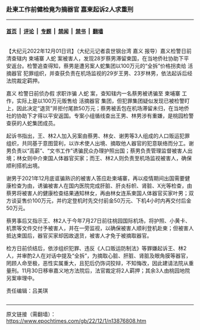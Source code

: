 ### 赴柬工作前健检竟为摘器官 嘉柬起诉2人求重刑

---

#### [首页](../../../..?n13876808) &nbsp;|&nbsp; [评论](../../../../../epoch-comment?n13876808) &nbsp;|&nbsp; [专题](../../../../../epoch-special?n13876808) &nbsp;|&nbsp; [禁闻](../../../../../epoch-news?n13876808) &nbsp;|&nbsp; [禁书](../../../../../books?n13876808) &nbsp;|&nbsp; [翻墙](https://github.com/gfw-breaker/nogfw/blob/master/README.md?n13876808)


<div class="column" id="artbody" itemprop="articleBody">
 <!-- article content begin -->
 <p>
  【大纪元2022年12月01日讯】（大纪元记者袁世钢台湾
  <ok href="https://www.epochtimes.com/gb/tag/%E5%98%89%E4%B9%89.html">
   嘉义
  </ok>
  报导）嘉义检警日前清查辖内
  <ok href="https://www.epochtimes.com/gb/tag/%E6%9F%AC%E5%9F%94%E5%AF%A8.html">
   柬埔寨
  </ok>
  <ok href="https://www.epochtimes.com/gb/tag/%E4%BA%BA%E8%9B%87.html">
   人蛇
  </ok>
  案被害人，发现28岁蔡男滞留柬国，在当地侨社协助下平安返台。检警追查得知，蔡男是遭另案人蛇集团以100万元的“全拆”价格拐卖给
  <ok href="https://www.epochtimes.com/gb/tag/%E6%B4%BB%E6%91%98%E5%99%A8%E5%AE%98.html">
   活摘器官
  </ok>
  犯罪组织，并查获负责在机场监视的29岁王男、23岁林男，依法起诉后经法院裁定羁押。
 </p>
 <p>
  <ok href="https://www.epochtimes.com/gb/tag/%E5%98%89%E4%B9%89.html">
   嘉义
  </ok>
  检警日前侦办假
  <ok href="https://www.epochtimes.com/gb/tag/%E6%B1%82%E8%81%8C%E8%AF%88%E9%AA%97.html">
   求职诈骗
  </ok>
  <ok href="https://www.epochtimes.com/gb/tag/%E4%BA%BA%E8%9B%87.html">
   人蛇
  </ok>
  案，查知辖内一名蔡男被诱骗至
  <ok href="https://www.epochtimes.com/gb/tag/%E6%9F%AC%E5%9F%94%E5%AF%A8.html">
   柬埔寨
  </ok>
  工作，实际上是以100万元贩售给
  <ok href="https://www.epochtimes.com/gb/tag/%E6%B4%BB%E6%91%98%E5%99%A8%E5%AE%98.html">
   活摘器官
  </ok>
  集团，但犯罪集团疑似发现已被检警盯上，因此决定“退货”并拒付尾款50万元；蔡男被丢包在机场滞留未归，在当地侨社的协助下才得以平安返国。专案小组循线查出王男、林男涉有重嫌，是桃园检警查获的人蛇集团成员。
 </p>
 <p>
  起诉书指出，王、林2人加入另案由蔡男、林女、谢男等3人组成的人口贩运犯罪组织，共同基于意图营利，以诈术使人出境、摘取他人器官的犯意联络而分工。谢男负责以“高薪”、“文书工作”诱骗民众办理护照出国；蔡男负责管理监督被害人出境；林女则中介柬国人体器官买家；而王、林2人则负责至机场监视被害人，确保顺利搭机出境。
 </p>
 <p>
  谢男于2021年12月底诓骗熟识的被害人答应赴柬埔寨，再以疫情期间出国需要健康检查为由，诱骗被害人在国内医院完成肝脏、肝炎标帜、肾脏、X光等检查，由蔡男将被害人的健康检查结果通知林女，再由林女连系柬国人体器官买家叶男；双方谈妥售价100万元，并约定登机时先交付前金50万元、下机4小时内再交付后金50万元。
 </p>
 <p>
  蔡男事后又指示王、林2人于今年7月27日前往桃园国际机场，将护照、小黄卡、机票等文件交付予被害人，并在一旁监视，以确保被害人顺利登机赴柬；但被害人抵达柬国后，器官买家却因故退货，被害人才免于被摘取器官。
 </p>
 <p>
  检方日前侦结后，依涉组织犯罪、违反《人口贩运防制法》等罪嫌起诉王、林2人，并审酌2人在对话中提及“全拆”，为摘取心脏、肝脏、肾脏及眼角膜等器官，罔顾人命至极，恶性实属重大，且犯后仍饰词狡辩，不知悔改，因此建请法院从重量刑。11月30日移审嘉义地方法院后，法官裁定将2人羁押；其余3人由桃园地院另案审理中。
 </p>
 <p>
  责任编辑：吕美琪
 </p>
 <!-- article content end -->
</div>


<img src='http://gfw-breaker.win/epoch-news/pages/ncid1349361/n13876808.md' width='0px' height='0px'/>

---

原文链接（需翻墙）：https://www.epochtimes.com/gb/22/12/1/n13876808.htm